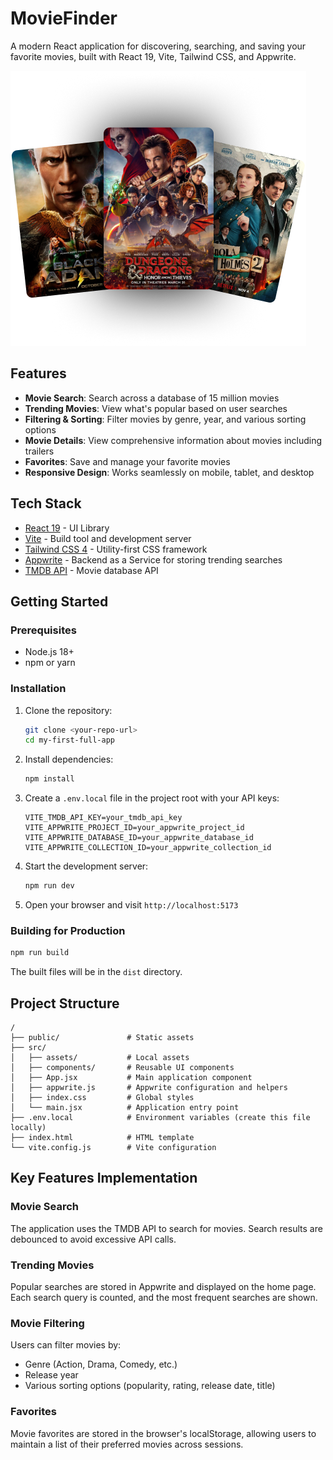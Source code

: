 # MovieFinder

A modern React application for discovering, searching, and saving your favorite movies, built with React 19, Vite, Tailwind CSS, and Appwrite.

![MovieFinder Screenshot](/public/hero.png)

## Features

- **Movie Search**: Search across a database of 15 million movies
- **Trending Movies**: View what's popular based on user searches
- **Filtering & Sorting**: Filter movies by genre, year, and various sorting options
- **Movie Details**: View comprehensive information about movies including trailers
- **Favorites**: Save and manage your favorite movies
- **Responsive Design**: Works seamlessly on mobile, tablet, and desktop

## Tech Stack

- [React 19](https://react.dev/) - UI Library
- [Vite](https://vitejs.dev/) - Build tool and development server
- [Tailwind CSS 4](https://tailwindcss.com/) - Utility-first CSS framework
- [Appwrite](https://appwrite.io/) - Backend as a Service for storing trending searches
- [TMDB API](https://www.themoviedb.org/documentation/api) - Movie database API

## Getting Started

### Prerequisites

- Node.js 18+
- npm or yarn

### Installation

1. Clone the repository:

   ```sh
   git clone <your-repo-url>
   cd my-first-full-app
   ```

2. Install dependencies:

   ```sh
   npm install
   ```

3. Create a `.env.local` file in the project root with your API keys:

   ```
   VITE_TMDB_API_KEY=your_tmdb_api_key
   VITE_APPWRITE_PROJECT_ID=your_appwrite_project_id
   VITE_APPWRITE_DATABASE_ID=your_appwrite_database_id
   VITE_APPWRITE_COLLECTION_ID=your_appwrite_collection_id
   ```

4. Start the development server:

   ```sh
   npm run dev
   ```

5. Open your browser and visit `http://localhost:5173`

### Building for Production

```sh
npm run build
```

The built files will be in the `dist` directory.

## Project Structure

```
/
├── public/               # Static assets
├── src/
│   ├── assets/           # Local assets
│   ├── components/       # Reusable UI components
│   ├── App.jsx           # Main application component
│   ├── appwrite.js       # Appwrite configuration and helpers
│   ├── index.css         # Global styles
│   └── main.jsx          # Application entry point
├── .env.local            # Environment variables (create this file locally)
├── index.html            # HTML template
└── vite.config.js        # Vite configuration
```

## Key Features Implementation

### Movie Search

The application uses the TMDB API to search for movies. Search results are debounced to avoid excessive API calls.

### Trending Movies

Popular searches are stored in Appwrite and displayed on the home page. Each search query is counted, and the most frequent searches are shown.

### Movie Filtering

Users can filter movies by:

- Genre (Action, Drama, Comedy, etc.)
- Release year
- Various sorting options (popularity, rating, release date, title)

### Favorites

Movie favorites are stored in the browser's localStorage, allowing users to maintain a list of their preferred movies across sessions.



